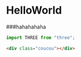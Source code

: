 # HelloWorld
###hahahahaha
```js
import THREE from "three";
```

```html
<div class="coucou"></div>
```
